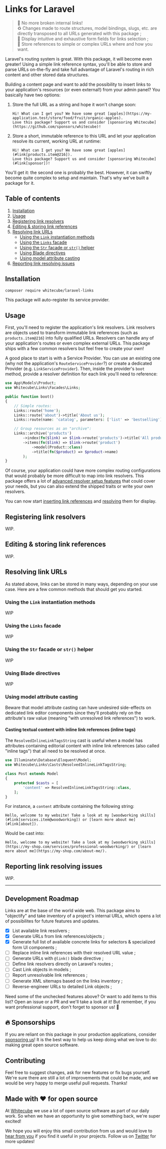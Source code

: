 # Links for Laravel

> 🔗 No more broken internal links!  
> ♻️ Changes made to route structures, model bindings, slugs, etc. are directly transposed to all URLs generated with this package ;  
> 🎯 Display intuitive and exhaustive form fields for links selection ;  
> 💾 Store references to simple or complex URLs where and how you want.

Laravel's routing system is great. With this package, it will become even greater! Using a simple link reference syntax, you'll be able to store and parse URLs on-the-fly and take full advantage of Laravel's routing in rich content and other stored data structures.

Building a content page and want to add the possibility to insert links to your application's resources (or even external!) from your admin panel? You basically have two options:

1. Store the full URL as a string and hope it won't change soon:
    ```
    Hi! What can I get you? We have some great [apples](https://my-application.test/store/food/fruit/organic-apples).
    Love this package? Support us and consider [sponsoring Whitecube](https://github.com/sponsors/whitecube)!
    ```
2. Store a short, immutable reference to this URL and let your application resolve its current, working URL at runtime:
    ```
    Hi! What can I get you? We have some great [apples](#link[products.item@216]).
    Love this package? Support us and consider [sponsoring Whitecube](#link[sponsor])!
    ```

You'll get it: the second one is probably the best. However, it can swiftly become quite complex to setup and maintain. That's why we've built a package for it.

## Table of contents

1. [Installation](#installation)
2. [Usage](#usage)
3. [Registering link resolvers](#registering-link-resolvers)
4. [Editing & storing link references](#editing--storing-link-references)
5. [Resolving link URLs](#resolving-link-urls)
    - [Using the `Link` instantiation methods](#using-the-link-instantiation-methods)
    - [Using the `Links` facade](#using-the-links-facade)
    - [Using the `Str` facade or `str()` helper](#using-the-str-facade-or-str-helper)
    - [Using Blade directives](#using-blade-directives)
    - [Using model attribute casting](#using-model-attribute-casting)
6. [Reporting link resolving issues](#reporting-link-resolving-issues)

## Installation

```bash
composer require whitecube/laravel-links
```

This package will auto-register its service provider.

## Usage

First, you'll need to register the application's link resolvers. Link resolvers are objects used to transform immutable link references (such as `products.item@216`) into fully qualified URLs. Resolvers can handle any of your application's routes or even complex external URLs. This package ships with a few common resolvers but feel free to create your own!

A good place to start is with a Service Provider. You can use an existing one (why not the application's `RouteServiceProvider`?) or create a dedicated Provider (e.g. `LinkServiceProvider`). Then, inside the provider's `boot` method, provide a resolver definition for each link you'll need to reference:

```php
use App\Models\Product;
use Whitecube\Links\Facades\Links;

public function boot()
{
    // Simple routes:
    Links::route('home');
    Links::route('about')->title('About us');
    Links::route(name: 'catalog', parameters: ['list' => 'bestselling'])->title('Popular products');

    // Group resources as an "archive":
    Links::archive('products')
        ->index(fn($link) => $link->route('products')->title('All products'))
        ->items(fn($link) => $link->route('product')
            ->model(Product::class)
            ->title(fn($product) => $product->name)
        );
}
```

Of course, your application could have more complex routing configurations that would probably be more difficult to map into link resolvers. This package offers a lot of [advanced resolver setup features](#registering-link-resolvers) that could cover your needs, but you can also extend the shipped traits or write your own resolvers.

You can now start [inserting link references](#editing--storing-link-references) and [resolving](#resolving-link-urls) them for display.

## Registering link resolvers

WIP.

## Editing & storing link references

WIP.

## Resolving link URLs

As stated above, links can be stored in many ways, depending on your use case. Here are a few common methods that should get you started.

### Using the `Link` instantiation methods

WIP

### Using the `Links` facade

WIP

### Using the `Str` facade or `str()` helper

WIP

### Using Blade directives

WIP

### Using model attribute casting

Beware that model attribute casting can have undesired side-effects on dedicated link editor components since they'll probably rely on the attribute's raw value (meaning "with unresolved link references") to work.

#### Casting textual content with inline link references (inline tags)

The `ResolvedInlineLinkTagsString` cast is useful when a model has attributes containing editorial content with inline link references (also called "inline tags") that all need to be resolved at once.

```php
use Illuminate\Database\Eloquent\Model;
use Whitecube\Links\Casts\ResolvedInlineLinkTagsString;

class Post extends Model
{
    protected $casts = [
        'content' => ResolvedInlineLinkTagsString::class,
    ];
}
```

For instance, a `content` attribute containing the following string:
```
Hello, welcome to my website! Take a look at my [woodworking skills](#link[services.item@woodworking]) or [learn more about me](#link[about]).
```
Would be cast into:
```
Hello, welcome to my website! Take a look at my [woodworking skills](https://my-shop.com/services/professional-woodworking/) or [learn more about me](https://my-shop.com/about-me/).
```

## Reporting link resolving issues

WIP.

---

## Development Roadmap

Links are at the base of the world wide web. This package aims to "objectify" and take inventory of a project's internal URLs, which opens a lot of possibilites for future features and updates.

- [x] List available link resolvers ;
- [x] Generate URLs from link references/objects ;
- [x] Generate full list of available concrete links for selectors & specialized form UI components ;
- [ ] Replace inline link references with their resolved URL value ;
- [ ] Generate URLs with `@link()` blade directive ;
- [ ] Define link resolvers directly on Laravel's routes ;
- [ ] Cast Link objects in models ;
- [ ] Report unresolvable link references ;
- [ ] Generate XML sitemaps based on the links inventory ;
- [ ] Reverse-engineer URLs to detailed Link objects ;

Need some of the unchecked features above? Or want to add items to this list? Open an issue or a PR and we'll take a look at it! But remember, if you want professional support, don't forget to sponsor us! 🤗

## 🔥 Sponsorships 

If you are reliant on this package in your production applications, consider [sponsoring us](https://github.com/sponsors/whitecube)! It is the best way to help us keep doing what we love to do: making great open source software.

## Contributing

Feel free to suggest changes, ask for new features or fix bugs yourself. We're sure there are still a lot of improvements that could be made, and we would be very happy to merge useful pull requests. Thanks!

## Made with ❤️ for open source

At [Whitecube](https://www.whitecube.be) we use a lot of open source software as part of our daily work.
So when we have an opportunity to give something back, we're super excited!

We hope you will enjoy this small contribution from us and would love to [hear from you](mailto:hello@whitecube.be) if you find it useful in your projects. Follow us on [Twitter](https://twitter.com/whitecube_be) for more updates!
